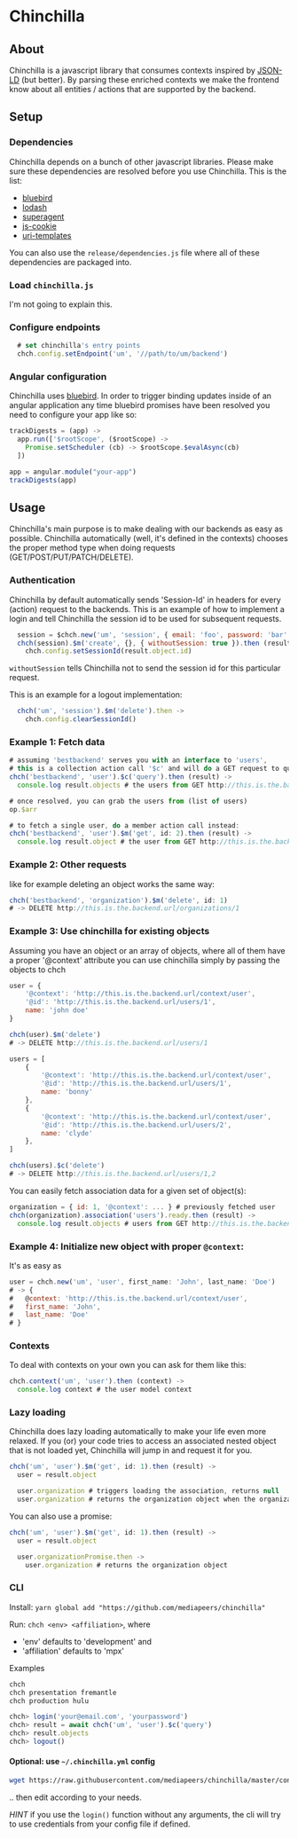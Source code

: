 
# Chinchilla

## About
Chinchilla is a javascript library that consumes contexts inspired by [JSON-LD](http://json-ld.org/) (but better). By parsing these enriched contexts we make the frontend know about all entities / actions that are supported by the backend.

## Setup

### Dependencies
Chinchilla depends on a bunch of other javascript libraries. Please make sure these dependencies are resolved before you use Chinchilla.
This is the list:


* [bluebird](https://github.com/petkaantonov/bluebird)
* [lodash](https://github.com/lodash/lodash)
* [superagent](https://github.com/visionmedia/superagent)
* [js-cookie](https://github.com/js-cookie/js-cookie)
* [uri-templates](https://github.com/geraintluff/uri-templates)

You can also use the `release/dependencies.js` file where all of these dependencies are packaged into.

### Load `chinchilla.js`
I'm not going to explain this.

### Configure endpoints
~~~javascript
  # set chinchilla's entry points
  chch.config.setEndpoint('um', '//path/to/um/backend')
~~~

### Angular configuration
Chinchilla uses [bluebird](https://github.com/petkaantonov/bluebird). In order to trigger binding updates inside of an angular application any time bluebird promises have been resolved you need to configure your app like so:

~~~javascript
trackDigests = (app) ->
  app.run(['$rootScope', ($rootScope) ->
    Promise.setScheduler (cb) -> $rootScope.$evalAsync(cb)
  ])

app = angular.module("your-app")
trackDigests(app)

~~~

## Usage

Chinchilla's main purpose is to make dealing with our backends as easy as possible.
Chinchilla automatically (well, it's defined in the contexts) chooses the proper method type when doing requests (GET/POST/PUT/PATCH/DELETE).

### Authentication

Chinchilla by default automatically sends 'Session-Id' in headers for every (action) request to the backends. This is an example of how to implement a login and tell Chinchilla the session id to be used for subsequent requests.

~~~javascript
  session = $chch.new('um', 'session', { email: 'foo', password: 'bar' })
  chch(session).$m('create', {}, { withoutSession: true }).then (result) ->
    chch.config.setSessionId(result.object.id)
~~~

`withoutSession` tells Chinchilla not to send the session id for this particular request.

This is an example for a logout implementation:

~~~javascript
  chch('um', 'session').$m('delete').then ->
    chch.config.clearSessionId()
~~~

### Example 1: Fetch data

~~~javascript
# assuming 'bestbackend' serves you with an interface to 'users',
# this is a collection action call '$c' and will do a GET request to query the user context, then users:
chch('bestbackend', 'user').$c('query').then (result) ->
  console.log result.objects # the users from GET http://this.is.the.backend.url/users

# once resolved, you can grab the users from (list of users)
op.$arr

# to fetch a single user, do a member action call instead:
chch('bestbackend', 'user').$m('get', id: 2).then (result) ->
  console.log result.object # the user from GET http://this.is.the.backend.url/users/2
~~~

### Example 2: Other requests

like for example deleting an object works the same way:

~~~javascript
chch('bestbackend', 'organization').$m('delete', id: 1)
# -> DELETE http://this.is.the.backend.url/organizations/1
~~~

### Example 3: Use chinchilla for existing objects

Assuming you have an object or an array of objects, where all of them have a proper '@context' attribute you can use chinchilla simply by passing the objects to chch

~~~javascript
user = {
	'@context': 'http://this.is.the.backend.url/context/user',
	'@id': 'http://this.is.the.backend.url/users/1',
	name: 'john doe'
}

chch(user).$m('delete')
# -> DELETE http://this.is.the.backend.url/users/1

users = [
	{
		'@context': 'http://this.is.the.backend.url/context/user',
		'@id': 'http://this.is.the.backend.url/users/1',
		name: 'bonny'
	},
	{
		'@context': 'http://this.is.the.backend.url/context/user',
		'@id': 'http://this.is.the.backend.url/users/2',
		name: 'clyde'
	},
]

chch(users).$c('delete')
# -> DELETE http://this.is.the.backend.url/users/1,2
~~~

You can easily fetch association data for a given set of object(s):

~~~javascript
organization = { id: 1, '@context': ... } # previously fetched user
chch(organization).association('users').ready.then (result) ->
  console.log result.objects # users from GET http://this.is.the.backend.url/organizations/1/users
~~~

### Example 4: Initialize new object with proper `@context`:
It's as easy as

~~~javascript
user = chch.new('um', 'user', first_name: 'John', last_name: 'Doe')
# -> {
#   @context: 'http://this.is.the.backend.url/context/user',
#   first_name: 'John',
#   last_name: 'Doe'
# }
~~~

### Contexts

To deal with contexts on your own you can ask for them like this:

~~~javascript
chch.context('um', 'user').then (context) ->
  console.log context # the user model context
~~~

### Lazy loading

Chinchilla does lazy loading automatically to make your life even more relaxed. If you (or) your code tries to access an associated nested object that is not loaded yet, Chinchilla will jump in and request it for you.

~~~javascript
chch('um', 'user').$m('get', id: 1).then (result) ->
  user = result.object

  user.organization # triggers loading the association, returns null
  user.organization # returns the organization object when the organization has been fetched
~~~

You can also use a promise:

~~~javascript
chch('um', 'user').$m('get', id: 1).then (result) ->
  user = result.object

  user.organizationPromise.then ->
  	user.organization # returns the organization object
~~~

### CLI

Install: `yarn global add "https://github.com/mediapeers/chinchilla"`

Run: `chch <env> <affiliation>`, where
* 'env' defaults to 'development' and
* 'affiliation' defaults to 'mpx'

Examples
```bash
chch
chch presentation fremantle
chch production hulu
```

```js
chch> login('your@email.com', 'yourpassword')
chch> result = await chch('um', 'user').$c('query')
chch> result.objects
chch> logout()
```

#### Optional: use `~/.chinchilla.yml` config

```bash
wget https://raw.githubusercontent.com/mediapeers/chinchilla/master/config/default.yml -O ~/.chinchilla.yml
```

.. then edit according to your needs.

*HINT* if you use the `login()` function without any arguments, the cli will try to use credentials from your config file if defined.

